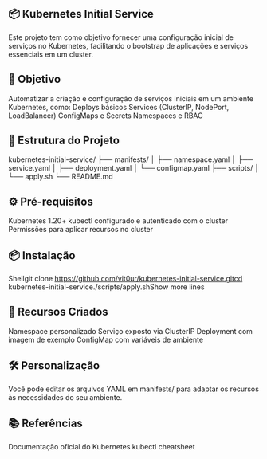 ## 📦 Kubernetes Initial Service
Este projeto tem como objetivo fornecer uma configuração inicial de serviços no Kubernetes, facilitando o bootstrap de aplicações e serviços essenciais em um cluster.

## 🚀 Objetivo
Automatizar a criação e configuração de serviços iniciais em um ambiente Kubernetes, como:
Deploys básicos
Services (ClusterIP, NodePort, LoadBalancer)
ConfigMaps e Secrets
Namespaces e RBAC

## 📁 Estrutura do Projeto
kubernetes-initial-service/
├── manifests/
│   ├── namespace.yaml
│   ├── service.yaml
│   ├── deployment.yaml
│   └── configmap.yaml
├── scripts/
│   └── apply.sh
└── README.md

## ⚙️ Pré-requisitos
Kubernetes 1.20+
kubectl configurado e autenticado com o cluster
Permissões para aplicar recursos no cluster

## 📦 Instalação
Shellgit clone https://github.com/vit0ur/kubernetes-initial-service.gitcd kubernetes-initial-service./scripts/apply.shShow more lines

## 📄 Recursos Criados
Namespace personalizado
Serviço exposto via ClusterIP
Deployment com imagem de exemplo
ConfigMap com variáveis de ambiente

## 🛠️ Personalização
Você pode editar os arquivos YAML em manifests/ para adaptar os recursos às necessidades do seu ambiente.

## 📚 Referências
Documentação oficial do Kubernetes
kubectl cheatsheet
